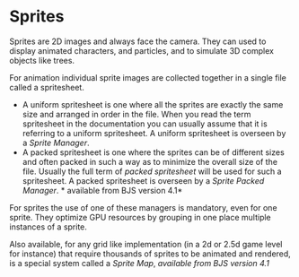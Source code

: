 # Sprites
Sprites are 2D images and always face the camera. They can used to display animated characters, and particles, and to simulate 3D complex objects like trees.  

For animation individual sprite images are collected together in a single file called a spritesheet.

* A uniform spritesheet is one where all the sprites are exactly the same size and arranged in order in the file. When you read the term spritesheet in the documentation you can usually assume that it is referring to a uniform spritesheet. A uniform spritesheet is overseen by a *Sprite Manager*.
* A packed spritesheet is one where the sprites can be of different sizes and often packed in such a way as to minimize the overall size of the file. Usually the full term of _packed spritesheet_ will be used for such a spritesheet. A packed spritesheet is overseen by a *Sprite Packed Manager*. * available from BJS version 4.1*

For sprites the use of one of these managers is mandatory, even for one sprite. They optimize GPU resources by grouping in one place multiple instances of a sprite. 

Also available, for any grid like implementation (in a 2d or 2.5d game level for instance) that require thousands of sprites to be animated and rendered, is a special system called a *Sprite Map*, *available from BJS version 4.1*